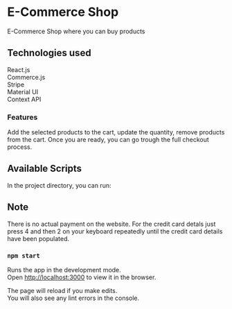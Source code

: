 # E-Commerce Shop

E-Commerce Shop where you can buy products

## Technologies used

React.js <br />
Commerce.js <br /> 
Stripe <br /> 
Material UI <br /> 
Context API <br />

### Features

Add the selected products to the cart, update the quantity, remove products from the cart. Once you are ready, you can go trough the full checkout process.

## Available Scripts

In the project directory, you can run:

## Note

There is no actual payment on the website. For the credit card detals just press 4 and then 2 on your keyboard repeatedly until the credit card details have been populated.

### `npm start`

Runs the app in the development mode.<br />
Open [http://localhost:3000](http://localhost:3000) to view it in the browser.

The page will reload if you make edits.<br />
You will also see any lint errors in the console.
